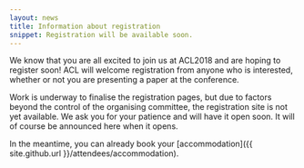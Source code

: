 ```yaml
---
layout: news
title: Information about registration
snippet: Registration will be available soon.
---
```


We know that you are all excited to join us at ACL2018 and are hoping to register soon! ACL will welcome registration from anyone who is interested, whether or not you are presenting a paper at the conference.

Work is underway to finalise the registration pages, but due to factors beyond the control of the organising committee, the registration site is not yet available. We ask you for your patience and will have it open soon. It will of course be announced here when it opens.

In the meantime, you can already book your [accommodation]({{ site.github.url }}/attendees/accommodation). 